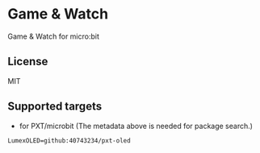 # Game & Watch

Game  &  Watch for micro:bit


## License

MIT

## Supported targets

* for PXT/microbit
(The metadata above is needed for package search.)

```package
LumexOLED=github:40743234/pxt-oled
```
